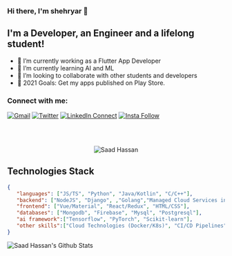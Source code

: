 ### Hi there, I'm shehryar 👋

## I'm a Developer, an Engineer and a lifelong student!
- 🔭 I’m currently working as a Flutter App Developer
- 🌱 I’m currently learning AI and ML
- 👯 I’m looking to collaborate with other students and developers
- 🥅 2021 Goals: Get my apps published on Play Store.

### Connect with me:

[![Gmail](https://img.shields.io/badge/%20-Send%20Mail-black?color=14171A&labelColor=ef5350&logo=gmail&logoColor=ffffff)](mailto:shehryar1.ssj@gmail.com?subject=From%20GitHub&body=Hi,%20there.%20Found%20you%20from%20GitHub.)
[![Twitter](https://img.shields.io/twitter/url/https/twitter.com/cloudposse.svg?style=social&label=Follow%20%40shehryar)](https://twitter.com/shehryarsaiyan)
[![LinkedIn Connect](https://img.shields.io/badge/%20-Connect-black?color=14171A&labelColor=212121&logo=linkedin&logoColor=ffffff)](https://www.linkedin.com/in/muhammad-shehryar-4b8995192/)
[![Insta Follow](https://img.shields.io/badge/%20-Follow-black?color=14171A&labelColor=d81b60&logo=instagram&logoColor=ffffff)](https://www.instagram.com/shehryarssj/)

<br />
<br />
<p align="center"> <img src="https://komarev.com/ghpvc/?username=saadhaxxan" alt="Saad Hassan" /> </p>

## Technologies Stack

```json
{
   "languages": ["JS/TS", "Python", "Java/Kotlin", "C/C++"],
   "backend": ["NodeJS", "Django", ,"Golang","Managed Cloud Services in AWS/GCP"],
   "frontend": ["Vue/Material", "React/Redux", "HTML/CSS"],
   "databases": ["Mongodb", "Firebase", "Mysql", "Postgresql"],
   "ai framework":["Tensorflow", "PyTorch", "Scikit-learn"],
   "other skills":["Cloud Technologies (Docker/K8s)", "CI/CD Pipelines", "Network Protocols & Programming"]
}
```
<img align="left" alt="Saad Hassan's Github Stats" src="https://github-readme-stats.vercel.app/api?username=saadhaxxan&show_icons=true&hide_border=true" />
